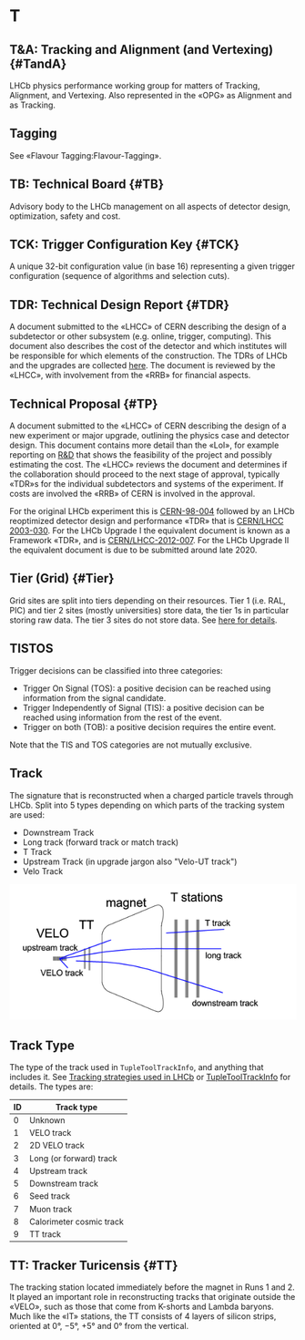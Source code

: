 # T

## T&A: Tracking and Alignment (and Vertexing) {#TandA}

LHCb physics performance working group for matters of Tracking, Alignment, and Vertexing.
Also represented in the «OPG» as Alignment and as Tracking.

## Tagging

See «Flavour Tagging:Flavour-Tagging».

## TB: Technical Board {#TB}

Advisory body to the LHCb management on all aspects of detector design, optimization, safety and cost.

## TCK: Trigger Configuration Key {#TCK}

A unique 32-bit configuration value (in base 16) representing a given trigger configuration (sequence of algorithms and selection cuts).

## TDR: Technical Design Report {#TDR}

A document submitted to the «LHCC» of CERN describing the design of a subdetector or other subsystem (e.g. online, trigger, computing).
This document also describes the cost of the detector and which institutes will be responsible for which elements of the construction.
The TDRs of LHCb and the upgrades are collected [here](http://cdsweb.cern.ch/search?cc=LHCb+Reports&ln=en&jrec=11).
The document is reviewed by the «LHCC», with involvement from the «RRB» for financial aspects.

## Technical Proposal {#TP}

A document submitted to the «LHCC» of CERN describing the design of a new experiment or major upgrade,
outlining the physics case and detector design.
This document contains more detail than the «LoI», for example reporting on [R&D](https://en.wikipedia.org/wiki/Research_and_development)
that shows the feasibility of the project and possibly estimating the cost.
The «LHCC» reviews the document and determines if the collaboration should proceed to the next stage of approval,
typically «TDR»s for the individual subdetectors and systems of the experiment.
If costs are involved the «RRB» of CERN is involved in the approval.

For the original LHCb experiment this is [CERN-98-004](http://lhcb-tp.web.cern.ch/lhcb-tp/)
followed by an LHCb reoptimized detector design and performance «TDR» that is
[CERN/LHCC 2003-030](http://cds.cern.ch/record/630827/files/lhcc-2003-030.pdf).
For the LHCb Upgrade I the equivalent document is known as a Framework «TDR», and is
[CERN/LHCC-2012-007](http://cds.cern.ch/record/1443882/files/LHCB-TDR-012.pdf).
For the LHCb Upgrade II the equivalent document is due to be submitted around late 2020.

## Tier (Grid) {#Tier}

Grid sites are split into tiers depending on their resources. Tier 1 (i.e. RAL, PIC) and tier 2 sites (mostly universities) store data, the tier 1s in particular storing raw data. The tier 3 sites do not store data. See [here for details](http://wlcg-public.web.cern.ch/tier-centres).

## TISTOS

Trigger decisions can be classified into three categories:

- Trigger On Signal (TOS): a positive decision can be reached using information from the signal candidate.
- Trigger Independently of Signal (TIS): a positive decision can be reached using information from the rest of the event.
- Trigger on both (TOB): a positive decision requires the entire event.

Note that the TIS and TOS categories are not mutually exclusive.

## Track

The signature that is reconstructed when a charged particle travels through LHCb.
Split into 5 types depending on which parts of the tracking system are used:

* Downstream Track
* Long track (forward track or match track)
* T Track
* Upstream Track (in upgrade jargon also "Velo-UT track")
* Velo Track

[!["Track types in LHCb"](/figures/track_types.png)](/figures/track_types.png)

## Track Type

The type of the track used in `TupleToolTrackInfo`, and anything that includes it. See [Tracking strategies used in LHCb](https://twiki.cern.ch/twiki/bin/view/LHCb/LHCbTrackingStrategies#Track_types) or [TupleToolTrackInfo](https://twiki.cern.ch/twiki/bin/view/LHCb/TupleToolTrackInfo) for details. The types are:

| ID | Track type |
|----|------------|
| 0  |  Unknown   |
| 1  |  VELO track |
| 2  |  2D VELO track |
| 3  |  Long (or forward) track |
| 4  |  Upstream track |
| 5  |  Downstream track |
| 6  |  Seed track |
| 7  |  Muon track |
| 8  |  Calorimeter cosmic track |
| 9  |  TT track |

## TT: Tracker Turicensis {#TT}

The tracking station located immediately before the magnet in Runs 1 and 2.
It played an important role in reconstructing tracks that originate outside the «VELO», such as those that come from K-shorts and Lambda baryons.
Much like the «IT» stations, the TT consists of 4 layers of silicon strips, oriented at 0°, −5°, +5° and 0° from the vertical.
